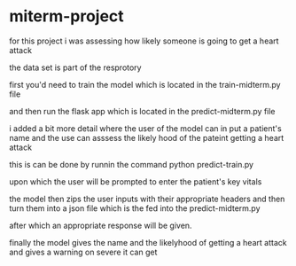 # miterm-project

for this project i was assessing how likely someone is going to get a heart attack

the data set is part of the resprotory

first you'd need to train the model  which is located in the train-midterm.py  file

 and then run the flask app which is located in the predict-midterm.py file
 
 
i added a bit more detail where the user of the model can in put a patient's name and the use can asssess the likely hood of the pateint getting a heart attack

this is can be done by runnin the command python predict-train.py

upon which the user will be prompted to enter the patient's key vitals

the model then zips the user inputs with their appropriate headers and then turn them into a json file which is the fed into the predict-midterm.py


after which an appropriate response will be given.



finally the model gives the name and the likelyhood of getting a heart attack and gives a warning on severe it can get


